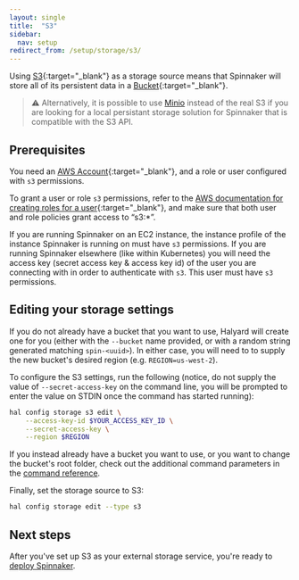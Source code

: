 ```yaml
---
layout: single
title:  "S3"
sidebar:
  nav: setup
redirect_from: /setup/storage/s3/
---
```


Using [S3](https://aws.amazon.com/s3/){:target="\_blank"} as a
storage source means that Spinnaker will store all of its persistent data in a
[Bucket](https://aws.amazon.com/s3/details/){:target="\_blank"}.

> :warning: Alternatively, it is possible to use [Minio](/docs/setup/storage/minio)
> instead of the real S3 if you are looking for a local persistant storage solution
> for Spinnaker that is compatible with the S3 API.

## Prerequisites

You need an [AWS Account](https://aws.amazon.com/account/){:target="\_blank"},
and a role or user configured with `s3` permissions.

To grant a user or role `s3` permissions, refer to the
[AWS documentation for creating roles for a user](https://docs.aws.amazon.com/IAM/latest/UserGuide/id_roles_create_for-user.html){:target="\_blank"},
and make sure that both user and role policies grant access to “s3:\*”.

If you are running Spinnaker on an EC2 instance, the instance profile of the instance
Spinnaker is running on  must have `s3` permissions.
If you are running Spinnaker elsewhere (like within Kubernetes) you will need the access
key (secret access key & access key id) of the user you are connecting with in order to
authenticate with `s3`. This user must have `s3` permissions.

## Editing your storage settings

If you do not already have a bucket that you want to use, Halyard will create
one for you (either with the `--bucket` name provided, or with a random string
generated matching `spin-<uuid>`). In either case, you will need to
to supply the new bucket's desired region (e.g. `REGION=us-west-2`).

To configure the S3 settings, run the following (notice, do not supply the
value of `--secret-access-key` on the command line, you will be prompted to
enter the value on STDIN once the command has started running):

```bash
hal config storage s3 edit \
    --access-key-id $YOUR_ACCESS_KEY_ID \
    --secret-access-key \
    --region $REGION
```

If you instead already have a bucket you want to use, or you want to change the
bucket's root folder, check out the additional command parameters in the
[command reference](/reference/halyard/commands#hal-config-storage-s3-edit).

Finally, set the storage source to S3:

```bash
hal config storage edit --type s3
```

## Next steps

After you've set up S3 as your external storage service, you're ready to
[deploy Spinnaker](/docs/setup/install/deploy/).
